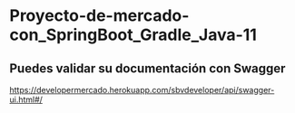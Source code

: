 # Proyecto-de-mercado-con_SpringBoot_Gradle_Java-11

## Puedes validar su documentación con Swagger

https://developermercado.herokuapp.com/sbvdeveloper/api/swagger-ui.html#/
